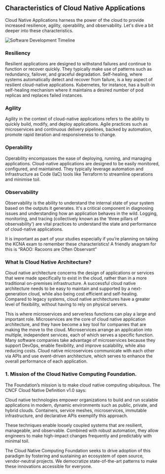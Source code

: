 ## Characteristics of Cloud Native Applications
Cloud Native Applications harness the power of the cloud to provide increased resilience, agility, operability, and observability. Let's dive a bit deeper into these characteristics.

![Software Development Timeline](https://mygitpicks.s3.af-south-1.amazonaws.com/Software+Development+Evolution+Timeline.png)

### Resiliency
Resilient applications are designed to withstand failures and continue to function or recover quickly. They typically make use of patterns such as redundancy, failover, and graceful degradation. Self-healing, where systems automatically detect and recover from failure, is a key aspect of resilient cloud-native applications. Kubernetes, for instance, has a built-in self-healing mechanism where it maintains a desired number of pod replicas and replaces failed instances.

### Agility
Agility in the context of cloud-native applications refers to the ability to quickly build, modify, and deploy applications. Agile practices such as microservices and continuous delivery pipelines, backed by automation, promote rapid iteration and responsiveness to change.

### Operability
Operability encompasses the ease of deploying, running, and managing applications. Cloud-native applications are designed to be easily monitored, configured, and maintained. They typically leverage automation and Infrastructure as Code (IaC) tools like Terraform to streamline operations and minimise toil.

### Observability
Observability is the ability to understand the internal state of your system based on the outputs it generates. It's a critical component in diagnosing issues and understanding how an application behaves in the wild. Logging, monitoring, and tracing (collectively known as the 'three pillars of observability') are vital practices to understand the state and performance of cloud-native applications.

It is important as part of your studies especially if you’re planning on taking the KCNA exam to remember these characteristics! A friendly anagram for this is “RAOO: Racoons are Often Observant”

### What Is Cloud Native Architecture?
Cloud native architecture concerns the design of applications or services that were made specifically to exist in the cloud, rather than in a more traditional on-premises infrastructure. A successful cloud native architecture needs to be easy to maintain and supported by a next-generation cloud, while also being cost efficient and self-healing. Compared to legacy systems, cloud native architectures have a greater level of flexibility, without having to rely on physical servers.

This is where microservices and serverless functions can play a large and important role. Microservices are the core of cloud native application architecture, and they have become a key tool for companies that are making the move to the cloud. Microservices arrange an application into multiple, independent services, each of which serves a specific function. Many software companies take advantage of microservices because they support DevOps, enable flexibility, and improve scalability, while also reducing costs. Cloud native microservices communicate with each other via APIs and use event-driven architecture, which serves to enhance the overall performance of each application.

### 1. Mission of the Cloud Native Computing Foundation.
The Foundation’s mission is to make cloud native computing ubiquitous. The CNCF Cloud Native Definition v1.0 says:

Cloud native technologies empower organizations to build and run scalable applications in modern, dynamic environments such as public, private, and hybrid clouds. Containers, service meshes, microservices, immutable infrastructure, and declarative APIs exemplify this approach.

These techniques enable loosely coupled systems that are resilient, manageable, and observable. Combined with robust automation, they allow engineers to make high-impact changes frequently and predictably with minimal toil.

The Cloud Native Computing Foundation seeks to drive adoption of this paradigm by fostering and sustaining an ecosystem of open source, vendor-neutral projects. We democratize state-of-the-art patterns to make these innovations accessible for everyone.
